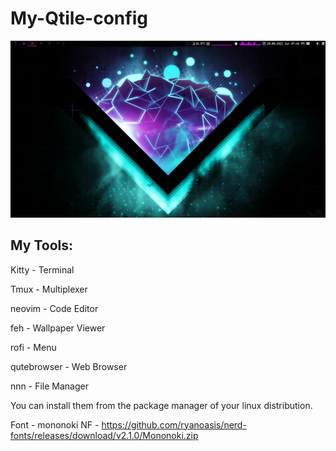 # My-Qtile-config

![Preview Image](https://github.com/martinval9/My-Qtile-config/blob/main/img_qtile/desk.jpg)

## My Tools:

Kitty - Terminal

Tmux - Multiplexer

neovim - Code Editor

feh - Wallpaper Viewer

rofi - Menu

qutebrowser - Web Browser

nnn - File Manager

You can install them from the package manager of your linux distribution.

Font - mononoki NF - https://github.com/ryanoasis/nerd-fonts/releases/download/v2.1.0/Mononoki.zip
